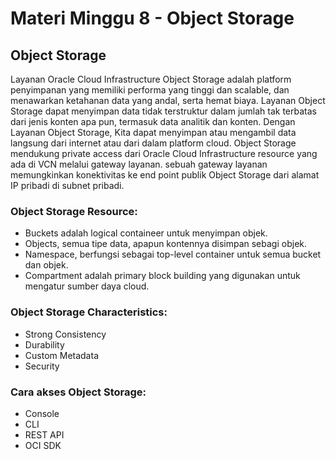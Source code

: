 # Materi Minggu 8 - Object Storage

## Object Storage
Layanan Oracle Cloud Infrastructure Object Storage adalah platform penyimpanan yang memiliki performa yang tinggi dan scalable,
dan menawarkan ketahanan data yang andal, serta hemat biaya.
Layanan Object Storage dapat menyimpan data tidak terstruktur dalam jumlah tak terbatas dari jenis konten apa pun, termasuk data analitik dan konten.
Dengan Layanan Object Storage, Kita dapat menyimpan atau mengambil data langsung dari internet atau dari dalam platform cloud.
Object Storage mendukung private access dari Oracle Cloud Infrastructure resource yang ada di VCN melalui gateway layanan. 
sebuah gateway layanan memungkinkan konektivitas ke end point publik Object Storage dari alamat IP pribadi di subnet pribadi.

### Object Storage Resource:
* Buckets adalah logical containeer untuk menyimpan objek.
* Objects, semua tipe data, apapun kontennya disimpan sebagi objek.
* Namespace, berfungsi sebagai top-level container untuk semua bucket dan objek.
* Compartment adalah primary block building yang digunakan untuk mengatur sumber daya cloud.

### Object Storage Characteristics:
* Strong Consistency
* Durability
* Custom Metadata
* Security

### Cara akses Object Storage:
* Console
* CLI
* REST API
* OCI SDK
